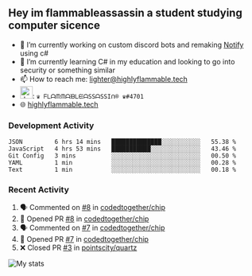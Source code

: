 ## Hey im flammableassassin a student studying computer sicence

- 🔭 I’m currently working on custom discord bots and remaking [Notify](https://github.com/flamableassassin/notify) using c#
- 🌱 I’m currently learning C# in my education and looking to go into security or something similar
- 📫 How to reach me: [lighter@highlyflammable.tech](mailto:lighter@highlyflammable.tech?subject=Hello)
- <img src="https://discord.com/assets/2c21aeda16de354ba5334551a883b481.png" alt="drawing" width="25"/>: `♛ ᖴᒪᗩᙏᙏᗩᙖᒪᙓᗩSSᗩSSIᑎ® ♛#4701`
- 🌐 [highlyflammable.tech](highlyflammable.tech)

### Development Activity
<!--START_SECTION:waka-->
```text
JSON         6 hrs 14 mins   ██████████████░░░░░░░░░░░   55.38 % 
JavaScript   4 hrs 53 mins   ███████████░░░░░░░░░░░░░░   43.46 % 
Git Config   3 mins          ░░░░░░░░░░░░░░░░░░░░░░░░░   00.50 % 
YAML         1 min           ░░░░░░░░░░░░░░░░░░░░░░░░░   00.28 % 
Text         1 min           ░░░░░░░░░░░░░░░░░░░░░░░░░   00.18 % 
```
<!--END_SECTION:waka-->

### Recent Activity
<!--START_SECTION:activity-->
1. 🗣 Commented on [#8](https://github.com/codedtogether/chip/issues/8) in [codedtogether/chip](https://github.com/codedtogether/chip)
2. 💪 Opened PR [#8](https://github.com/codedtogether/chip/pull/8) in [codedtogether/chip](https://github.com/codedtogether/chip)
3. 🗣 Commented on [#7](https://github.com/codedtogether/chip/issues/7) in [codedtogether/chip](https://github.com/codedtogether/chip)
4. 💪 Opened PR [#7](https://github.com/codedtogether/chip/pull/7) in [codedtogether/chip](https://github.com/codedtogether/chip)
5. ❌ Closed PR [#3](https://github.com/pointscity/quartz/pull/3) in [pointscity/quartz](https://github.com/pointscity/quartz)
<!--END_SECTION:activity-->

![My stats](https://github-readme-stats.vercel.app/api?username=flamableassassin&count_private=true&show_icons=true&theme=radical&title_color=88ff59)
